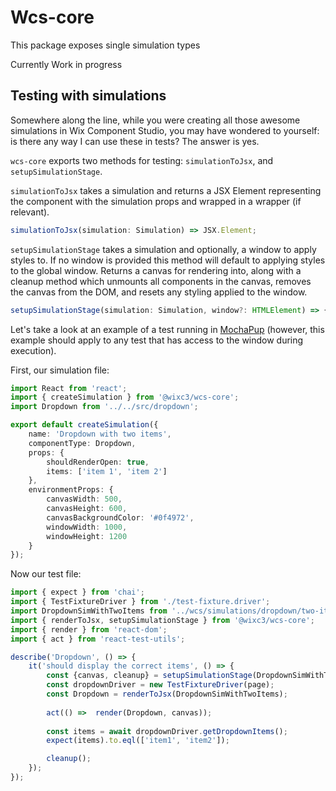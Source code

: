 # Wcs-core

This package exposes single simulation types

Currently Work in progress

## Testing with simulations
Somewhere along the line, while you were creating all those awesome simulations in Wix Component Studio, you may have wondered to yourself: is there any way I can use these in tests? The answer is yes.

`wcs-core` exports two methods for testing: `simulationToJsx`, and `setupSimulationStage`. 

`simulationToJsx` takes a simulation and returns a JSX Element representing the component with the simulation props and wrapped in a wrapper (if relevant). 
```ts
simulationToJsx(simulation: Simulation) => JSX.Element;
```

`setupSimulationStage` takes a simulation and optionally, a window to apply styles to. If no window is provided this method will default to applying styles to the global window. Returns a canvas for rendering into, along with a cleanup method which unmounts all components in the canvas, removes the canvas from the DOM, and resets any styling applied to the window.
```ts
setupSimulationStage(simulation: Simulation, window?: HTMLElement) => { canvas: HTMLElement, cleanup: () => void };
```

Let's take a look at an example of a test running in [MochaPup](https://github.com/wixplosives/mocha-pup) (however, this example should apply to any test that has access to the window during execution). 

First, our simulation file:

```ts
import React from 'react';
import { createSimulation } from '@wixc3/wcs-core';
import Dropdown from '../../src/dropdown';

export default createSimulation({
    name: 'Dropdown with two items',
    componentType: Dropdown,
    props: {
        shouldRenderOpen: true,
        items: ['item 1', 'item 2']
    },
    environmentProps: {
        canvasWidth: 500,
        canvasHeight: 600,
        canvasBackgroundColor: '#0f4972',
        windowWidth: 1000,
        windowHeight: 1200
    }
});
```

Now our test file:

```ts
import { expect } from 'chai';
import { TestFixtureDriver } from './test-fixture.driver';
import DropdownSimWithTwoItems from '../wcs/simulations/dropdown/two-items-sim';
import { renderToJsx, setupSimulationStage } from '@wixc3/wcs-core';
import { render } from 'react-dom';
import { act } from 'react-test-utils';

describe('Dropdown', () => {
    it('should display the correct items', () => {
        const {canvas, cleanup} = setupSimulationStage(DropdownSimWithTwoItems);
        const dropdownDriver = new TestFixtureDriver(page);
        const Dropdown = renderToJsx(DropdownSimWithTwoItems);
        
        act(() =>  render(Dropdown, canvas));
       
        const items = await dropdownDriver.getDropdownItems();
        expect(items).to.eql(['item1', 'item2']);

        cleanup();
    });
});
```
